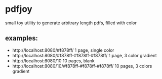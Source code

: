 # pdfjoy

small toy utility to generate arbitrary length pdfs, filled with color

## examples:

- http://localhost:8080/#f878ff/ 1 page, single color
- http://localhost:8080/#f878ff-#f878ff-#f878ff/ 1 page, 3 color gradient
- http://localhost:8080/10 10 pages, blank
- http://localhost:8080/10/#f878ff-#f878ff-#f878ff/ 10 pages, 3 colors gradient
